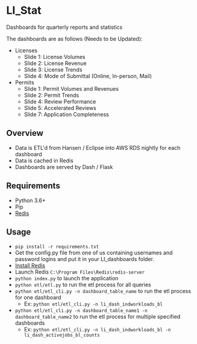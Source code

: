 # LI_Stat
Dashboards for quarterly reports and statistics

The dashboards are as follows (Needs to be Updated):
- Licenses
    - Slide 1: License Volumes
    - Slide 2: License Revenue
    - Slide 3: License Trends
    - Slide 4: Mode of Submittal (Online, In-person, Mail)
- Permits
    - Slide 1: Permit Volumes and Revenues
    - Slide 2: Permit Trends
    - Slide 4: Review Performance
    - Slide 5: Accelerated Reviews
    - Slide 7: Application Completeness
    
## Overview
- Data is ETL'd from Hansen / Eclipse into AWS RDS nightly for each dashboard
- Data is cached in Redis
- Dashboards are served by Dash / Flask

## Requirements
- Python 3.6+
- Pip
- [Redis](https://github.com/rgl/redis/downloads)
    
## Usage
- `pip install -r requirements.txt`
- Get the config.py file from one of us containing usernames and password logins and put it in your LI_dashboards folder.
- [Install Redis](https://github.com/rgl/redis/downloads)
- Launch Redis
`C:\Program Files\Redis\redis-server`
- `python index.py` to launch the application
- `python etl/etl.py` to run the etl process for all queries
- `python etl/etl_cli.py -n dashboard_table_name` to run the etl process for one dashboard
    - Ex: `python etl/etl_cli.py -n li_dash_indworkloads_bl`
- `python etl/etl_cli.py -n dashboard_table_name1 -n dashboard_table_name2` to run the etl process for multiple specified dashboards
    - Ex: `python etl/etl_cli.py -n li_dash_indworkloads_bl -n li_dash_activejobs_bl_counts`
